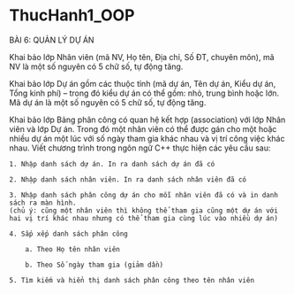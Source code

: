 # ThucHanh1_OOP
BÀI 6: QUẢN LÝ DỰ ÁN

Khai bảo lớp Nhân viên (mã NV, Họ tên, Địa chỉ, Số ĐT, chuyên môn), mã NV là một số nguyên có 5 chữ số, tự động tăng.

Khai bảo lớp Dự án gồm các thuộc tỉnh (mã dự án, Tên dự án, Kiểu dự án, Tổng kinh phí) 
    – trong đó kiểu dự án có thể gồm: nhỏ, trung bình hoặc lớn. Mã dự án là một số nguyên có 5 chữ số, tự động tăng.

Khai bảo lớp Bảng phân công có quan hệ kết hợp (association) với lớp Nhân viên và lớp Dự án.
Trong đó một nhân viên có thể được gán cho một hoặc nhiều dự án một lúc với số ngày tham gia khác nhau và vị trí công việc khác nhau. 
Viết chương trình trong ngôn ngữ C++ thực hiện các yêu cầu sau:

    1. Nhập danh sách dự án. In ra danh sách dự án đã có
    
    2. Nhập danh sách nhân viên. In ra danh sách nhân viên đã có
    
    3. Nhập danh sách phân công dự án cho mỗi nhân viên đã có và in danh sách ra màn hình. 
    (chủ ý: cũng một nhân viên thì không thể tham gia cũng một dự án với hai vị trí khác nhau nhưng có thể tham gia cùng lúc vào nhiều dự án)
    
    4. Sắp xếp danh sách phân công
    
        a. Theo Họ tên nhân viên
        
        b. Theo Số ngày tham gia (giảm dần)
    
    5. Tìm kiếm và hiển thị danh sách phân công theo tên nhân viên
